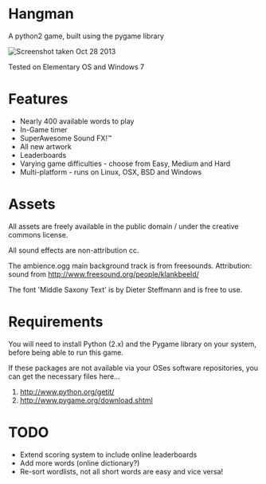 Hangman
=======

A python2 game, built using the pygame library

![Screenshot taken Oct 28 2013](http://i.imgur.com/sQMOIjF.png)

Tested on Elementary OS and Windows 7

Features
=======

* Nearly 400 available words to play
* In-Game timer
* SuperAwesome Sound FX!™
* All new artwork
* Leaderboards
* Varying game difficulties - choose from Easy, Medium and Hard
* Multi-platform - runs on Linux, OSX, BSD and Windows

Assets
=======

All assets are freely available in the public domain / under the creative commons license.

All sound effects are non-attribution cc.

The ambience.ogg main background track is from freesounds.  Attribution: sound from http://www.freesound.org/people/klankbeeld/

The font 'Middle Saxony Text' is by Dieter Steffmann and is free to use.

Requirements
=======

You will need to install Python (2.x) and the Pygame library on your system, before being able to run this game.  

If these packages are not available via your OSes software repositories, you can get the necessary files here...

1. http://www.python.org/getit/
2. http://www.pygame.org/download.shtml


TODO
=======

* Extend scoring system to include online leaderboards
* Add more words (online dictionary?)
* Re-sort wordlists, not all short words are easy and vice versa!

